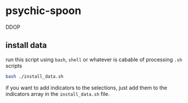 # psychic-spoon
DDOP

## install data

run this script using `bash`, `shell` or whatever is cabable of processing `.sh` scripts

```bash
bash ./install_data.sh
````
if you want to add indicators to the selections, just add them to the indicators array in the `install_data.sh` file.
